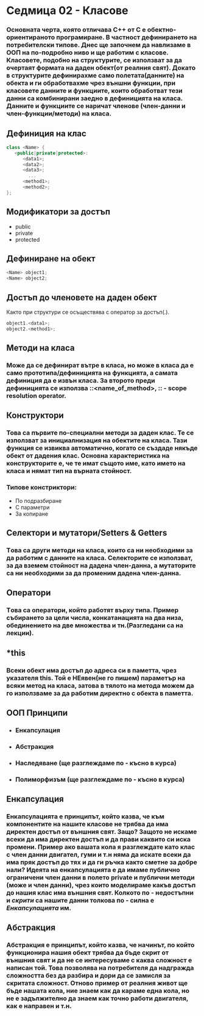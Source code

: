 # Седмица 02 - Класове

### Основната черта, която отличава С++ от С е обектно-ориентираното програмиране. В частност дефинирането на потребителски типове. Днес ще започнем да навлизаме в ООП на по-подробно ниво и ще работим с класове. Класовете, подобно на структурите, се използват за да очертаят формата на даден обект(от реалния свят). Докато в структурите дефинирахме само полетата(данните) на обекта и ги обработвахме чрез външни функции, при класовете данните и функциите, които обработват тези данни са комбинирани заедно в дефиницията на класа. Данните и функциите се наричат членове (член-данни и член-функции/методи) на класа. 

## Дефиниция на клас
```c++
class <Name> {
   <public|private|protected>:
      <data1>;   
      <data2>;  
      <data3>;   
        ...
      <method1>;
      <method2>;
};
```
## Модификатори за достъп
+ public
+ private
+ protected

## Дефиниране на обект
```c++
<Name> object1;
<Name> object2;
```
## Достъп до членовете на даден обект
Както при структури се осъществява с оператор за достъп(.).
```c++
object1.<data1>;
object2.<method1>;
```

## Методи на класа
### Може да се дефинират вътре в класа, но може в класа да е само прототипа/дефиницията на функцията, а самата дефиниция да е извън класа. За второто преди дефиницията се използва **<Name>::<name_of_method>**, :: - scope resolution operator.

## Конструктори 
### Това са първите по-специални методи за даден клас. Те се използват за инициалнизация на обектите на класа. Тази функция се извиква автоматично, когато се създаде някъде обект от дадения клас. Основна характеристика на конструкторите е, че те имат същото име, като името на класа и нямат тип на върната стойност. 
### **Типове констриктори:**
- По подразбиране
- С параметри
- За копиране

## Селектори и мутатори/Setters & Getters 
### Tова са други методи на класа, които са ни необходими за да работим с данните на класа. Селекторите се използват, за да вземем стойност на дадена член-данна, а мутаторите са ни необходими за да променим дадена член-данна.

## Oператори
### Tова са оператори, който работят върху типа. Пример събирането за цели числа, конкатанацията на  два низа, обединението на две множества и тн.(Разгледани са на лекции).

## *this
### Всеки обект има достъп до адреса си в паметта, чрез указателя **this**. Той е НЕявен(не го пишем) параметър на всяки метод на класа, затова в тялото на метода можем да го използваме за да работим директно с обекта в паметта.

## ООП Принципи

* ### Енкапсулация
* ### Абстракция
* ### Наследяване (ще разглеждаме по - късно в курса)
* ### Полиморфизъм (ще разглеждаме по - късно в курса)

## Енкапсулация
### Енкапсулацията е принципът, който казва, че към компонентите на нашите класове не трябва да има директен достъп от външния свят. Защо? Защото не искаме всеки да има директен достъп и да прави каквито си иска промени. Пример ако вашата кола я разглеждате като клас с член данни двигател, гуми и т.н няма да искате всеки да има пряк достъп до тях и да ги ръчка както сметне за добре нали? Идеята на енкапсулацията е да имаме публично ограничени член данни в полето private и публични методи (може и член данни), чрез които моделираме какъв достъп до нашия клас има външния свят. Колкото по - недостъпни и *скрити* са нашите данни толкова по - силна е *Енкапсулацията* им.

## Абстракция
### Абстракция е принципът, който казва, че начинът, по който функционира нашия обект трябва да бъде скрит от външния свят и да не се интересуваме с каква сложност е написан той. Това позволява на потребителя да надгражда сложността без да разбира и дори да се замисля за скритата сложност. Отново пример от реалния живот ще бъде нашата кола, ние знаем как да караме една кола, но не е задължително да знаем как точно работи двигателя, как е направен и т.н. 
  
